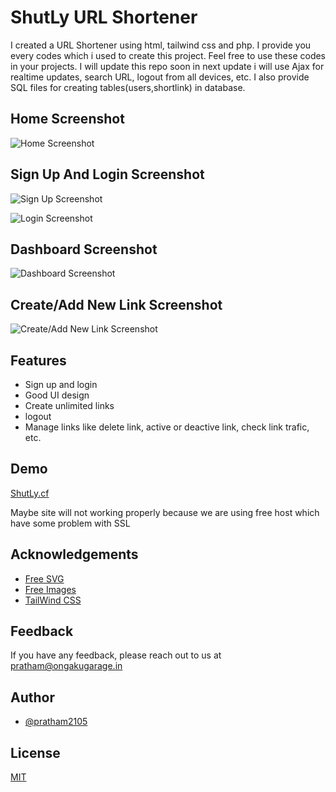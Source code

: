 
# ShutLy URL Shortener

I created a URL Shortener using html, tailwind css and php. I provide you every codes which i used to create this project. Feel free to use these codes in your projects. I will update this repo soon in next update i will use Ajax for realtime updates, search URL, logout from all devices, etc. I also provide SQL files for creating tables(users,shortlink) in database.

## Home Screenshot

![Home Screenshot](https://firebasestorage.googleapis.com/v0/b/replay-chat-dd920.appspot.com/o/Screenshot%20(4).png?alt=media&token=efc9afa9-ea97-419c-bcd1-9d25ec34c963)

## Sign Up And Login Screenshot

![Sign Up Screenshot](https://firebasestorage.googleapis.com/v0/b/replay-chat-dd920.appspot.com/o/Screenshot%20(5).png?alt=media&token=06dae424-069d-4675-9966-bab0330843da)

![Login Screenshot](https://firebasestorage.googleapis.com/v0/b/replay-chat-dd920.appspot.com/o/Screenshot%20(6).png?alt=media&token=c16071d2-2f56-464e-b60f-37fdac824c98)

## Dashboard Screenshot

![Dashboard Screenshot](https://firebasestorage.googleapis.com/v0/b/replay-chat-dd920.appspot.com/o/Screenshot%20(2).png?alt=media&token=a97f81ea-0da7-4f7f-950a-ac4446edab85)

## Create/Add New Link Screenshot

![Create/Add New Link Screenshot](https://firebasestorage.googleapis.com/v0/b/replay-chat-dd920.appspot.com/o/Screenshot%20(3).png?alt=media&token=ec7c7646-431a-49e1-bab1-5522903b507b)

## Features

- Sign up and login
- Good UI design
- Create unlimited links
- logout
- Manage links like delete link, active or deactive link, check link trafic, etc.

  
## Demo

[ShutLy.cf](https://shutly.cf/home.php)

Maybe site will not working properly because we are using free host which have some problem with SSL

  
## Acknowledgements

 - [Free SVG](https://heroicons.com/)
 - [Free Images](https://undraw.co/)
 - [TailWind CSS](https://tailwindcss.com/docs/installation)

  
## Feedback

If you have any feedback, please reach out to us at pratham@ongakugarage.in

  
## Author

- [@pratham2105](https://www.github.com/pratham2105)

  
## License

[MIT](https://choosealicense.com/licenses/mit/)

  
